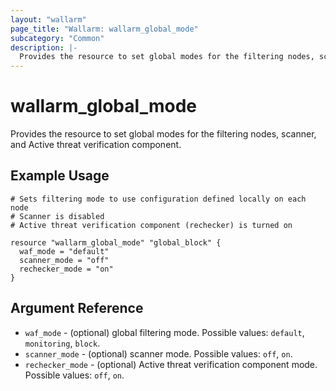 ```yaml
---
layout: "wallarm"
page_title: "Wallarm: wallarm_global_mode"
subcategory: "Common"
description: |-
  Provides the resource to set global modes for the filtering nodes, scanner, and Active threat verification component.
---
```


# wallarm_global_mode

  Provides the resource to set global modes for the filtering nodes, scanner, and Active threat verification component.

## Example Usage

```hcl
# Sets filtering mode to use configuration defined locally on each node
# Scanner is disabled
# Active threat verification component (rechecker) is turned on

resource "wallarm_global_mode" "global_block" {
  waf_mode = "default"
  scanner_mode = "off"
  rechecker_mode = "on"
}

```

## Argument Reference

* `waf_mode` - (optional) global filtering mode. Possible values: `default`, `monitoring`, `block`.
* `scanner_mode` - (optional) scanner mode. Possible values: `off`, `on`.
* `rechecker_mode` - (optional) Active threat verification component mode. Possible values: `off`, `on`.
